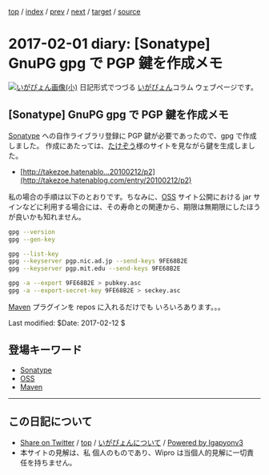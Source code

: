 [top](../index.html) 
 / [index](index.html) 
 / [prev](ig170131.html) 
 / [next](ig170202.html) 
 / [target](https://igapyon.github.io/diary/2017/ig170201.html) 
 / [source](https://github.com/igapyon/diary/blob/master/2017/ig170201.src.md) 

2017-02-01 diary: [Sonatype] GnuPG gpg で PGP 鍵を作成メモ
=====================================================================================================
[![いがぴょん画像(小)](https://igapyon.github.io/diary/images/iga200306s.jpg "いがぴょん")](https://igapyon.github.io/diary/memo/memoigapyon.html) 日記形式でつづる [いがぴょん](https://igapyon.github.io/diary/memo/memoigapyon.html)コラム ウェブページです。

## [Sonatype] GnuPG gpg で PGP 鍵を作成メモ

[Sonatype](../keyword/sonatype.html) への自作ライブラリ登録に PGP 鍵が必要であったので、gpg で作成しました。
作成にあたっては、[たけぞう](http://takezoe.hatenablog.com/)様のサイトを見ながら鍵を生成しました。

* [http://takezoe.hatenablo...20100212/p2](http://takezoe.hatenablog.com/entry/20100212/p2)

私の場合の手順は以下のとおりです。ちなみに、[OSS](../keyword/oss.html) サイト公開における jar サインなどに利用する場合には、その寿命との関連から、期限は無期限にしたほうが良いかも知れません。

```sh
gpg --version
gpg --gen-key
```

```sh
gpg --list-key
gpg --keyserver pgp.nic.ad.jp --send-keys 9FE68B2E
gpg --keyserver pgp.mit.edu --send-keys 9FE68B2E
```

```sh
gpg -a --export 9FE68B2E > pubkey.asc
gpg -a --export-secret-key 9FE68B2E > seckey.asc
```

[Maven](../keyword/maven.html) プラグインを repos に入れるだけでも いろいろあります。。。

Last modified: $Date: 2017-02-12 $

## 登場キーワード

* [Sonatype](../keyword/sonatype.html)
* [OSS](../keyword/oss.html)
* [Maven](../keyword/maven.html)

----------------------------------------------------------------------------------------------------

## この日記について

* [Share on Twitter](https://twitter.com/intent/tweet?hashtags=igapyon%2Cdiary%2C%E3%81%84%E3%81%8C%E3%81%B4%E3%82%87%E3%82%93%2CSonatype%2COSS%2CMaven&text=%5BSonatype%5D+GnuPG+gpg+%E3%81%A7+PGP+%E9%8D%B5%E3%82%92%E4%BD%9C%E6%88%90%E3%83%A1%E3%83%A2&url=https%3A%2F%2Figapyon.github.io%2Fdiary%2F2017%2Fig170201.html) / [top](../index.html) / [いがぴょんについて](https://igapyon.github.io/diary/memo/memoigapyon.html) / [Powered by Igapyonv3](https://github.com/igapyon/igapyonv3)
* 本サイトの見解は、私 個人のものであり、Wipro は当個人的見解に一切責任を持ちません。 
